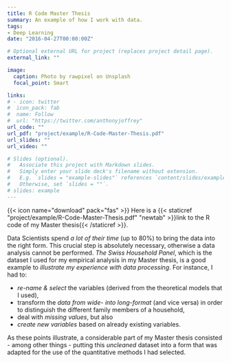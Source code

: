 ```yaml
---
title: R Code Master Thesis
summary: An example of how I work with data.
tags:
- Deep Learning
date: "2016-04-27T00:00:00Z"

# Optional external URL for project (replaces project detail page).
external_link: ""

image:
  caption: Photo by rawpixel on Unsplash
  focal_point: Smart

links:
# - icon: twitter
#  icon_pack: fab
#  name: Follow
#  url: "https://twitter.com/anthonyjoffrey"
url_code: ""
url_pdf: "project/example/R-Code-Master-Thesis.pdf"
url_slides: ""
url_video: ""

# Slides (optional).
#   Associate this project with Markdown slides.
#   Simply enter your slide deck's filename without extension.
#   E.g. `slides = "example-slides"` references `content/slides/example-slides.md`.
#   Otherwise, set `slides = ""`.
# slides: example
---
```


{{< icon name="download" pack="fas" >}} Here is a {{< staticref "project/example/R-Code-Master-Thesis.pdf" "newtab" >}}link to the R code of my Master thesis{{< /staticref >}}.

Data Scientists spend *a lot of their time* (up to 80%) to bring the data into the right form. This crucial step is absolutely necessary, otherwise a data analysis cannot be performed. *The Swiss Household Panel*, which is the dataset I used for my empirical analysis in my Master thesis, is a good example to *illustrate my experience with data processing*. For instance, I had to:

- *re-name & select* the variables (derived from the theoretical models that I used), 
- transform the *data from wide- into long-format* (and vice versa) in order to distinguish the different family members of a household, 
- deal with *missing values*, but also 
- *create new variables* based on already existing variables. 

As these points illustrate, a considerable part of my Master thesis consisted - among other things - putting this *uncleaned* dataset into a form that was adapted for the use of the quantitative methods I had selected.

